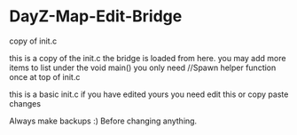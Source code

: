 # DayZ-Map-Edit-Bridge
copy of init.c


this is a copy of the init.c
the bridge is loaded from here.
you may add more items to list under the void main()
you only need //Spawn helper function once at top of init.c

this is a basic init.c if you have edited yours you need edit this or copy paste changes

Always make backups :) Before changing anything.
